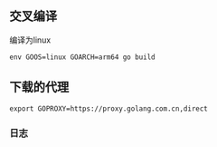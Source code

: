 

## 交叉编译

编译为linux
```
env GOOS=linux GOARCH=arm64 go build
```

## 下载的代理
```
export GOPROXY=https://proxy.golang.com.cn,direct
```

### 日志



